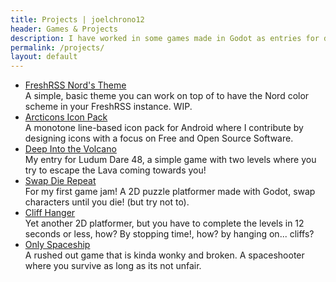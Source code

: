 ```yaml
---
title: Projects | joelchrono12
header: Games & Projects
description: I have worked in some games made in Godot as entries for different game jams, I've also done translations or documentation in a few projects. I also designed icons for apps and icons packs. Here is some of my work!
permalink: /projects/
layout: default
---
```


* [FreshRSS Nord's Theme](https://github.com/joelchrono12/freshrss-nord-theme)  
    A simple, basic theme you can work on top of to have the Nord color scheme in your FreshRSS instance. WIP.
* [Arcticons Icon Pack](https://github.com/Donnnno/Arcticons)  
    A monotone line-based icon pack for Android where I contribute by designing icons with a focus on Free and Open Source Software.
* [Deep Into the Volcano](https://joelchrono12.itch.io/deep-into-the-volcano)  
    My entry for Ludum Dare 48, a simple game with two levels where you try to escape the Lava coming towards you!
* [Swap Die Repeat](https://joelchrono12.itch.io/swap-die-repeat)  
    For my first game jam! A 2D puzzle platformer made with Godot, swap characters until you die! (but try not to).
* [Cliff Hanger](https://joelchrono12.itch.io/cliff-hanger)  
    Yet another 2D platformer, but you have to complete the levels in 12 seconds or less, how? By stopping time!, how? by hanging on... cliffs?
* [Only Spaceship](https://joelchrono12.itch.io/only)  
    A rushed out game that is kinda wonky and broken. A spaceshooter where you survive as long as its not unfair.
